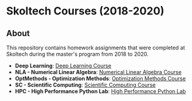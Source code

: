 # Skoltech Courses (2018-2020)

## About

This repository contains homework assignments that were completed at Skoltech during the master's program from 2018 to 2020.

- **Deep Learning**: [Deep Learning Course](https://github.com/annshorn/Skoltech/tree/master/DL)
- **NLA - Numerical Linear Algebra**: [Numerical Linear Algebra Course](https://github.com/annshorn/Skoltech/tree/master/NLA)
- **OptMethods - Optimization Methods**: [Optimization Methods Course](https://github.com/annshorn/Skoltech/tree/master/OptMethods)
- **SC - Scientific Computing**: [Scientific Computing Course](https://github.com/annshorn/Skoltech/tree/master/SC)
- **HPC - High Performance Python Lab**: [High Performance Python Lab](https://github.com/annshorn/Skoltech/tree/master/HPC)
